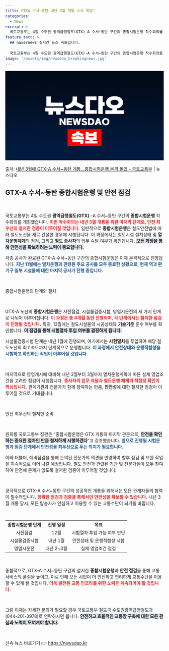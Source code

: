 ```yaml
---
title: GTXA 수서~동탄 내년 3월 개통 소식 폭발!
categories:
  - News
excerpt: >
  국토교통부는 4일 수도권 광역급행철도(GTX)-A 수서~동탄 구간의 종합시험운행 착수회의를 열어 내년 3월 …
feature_text: >
  ## navernews 실시간 뉴스 속보입니다.

  국토교통부는 4일 수도권 광역급행철도(GTX)-A 수서~동탄 구간의 종합시험운행 착수회의를 열어 내년 3월 …
image: '/assets/img/newsdao_breakingnews.jpg'
---
```


![뉴스다오 속보](/assets/img/newsdao_breakingnews.jpg)

<p>출처: <a href="https://newsdao.kr/2716" rel="dofollow">내년 3월에 GTX-A 수서~동탄 개통…종합시험운행 본격 돌입 - 국토교통부</a> | 뉴스다오</p>

<h2 data-ke-size="size26">GTX-A 수서~동탄 종합시험운행 및 안전 점검</h2>

<p data-ke-size="size16">&nbsp;</p>

국토교통부는 4일 수도권 **광역급행철도(GTX)** -A 수서~동탄 구간의 **종합시험운행** 착수회의를 개최했습니다. <b><span style="color: #ee2323;">이번 착수회의는 내년 3월 개통을 위한 마지막 단계로, 안전 최우선의 철저한 검증이 이루어질 것입니다.</span></b> 일반적으로 **종합시험운행**은 철도안전법에 따라 철도노선을 새로 건설한 경우에 시행됩니다. 이 과정에서는 철도시설 설치상태 및 **열차운행체계**의 점검, 그리고 **철도 종사자**의 업무 숙달 여부가 확인됩니다. <b><span style="background-color: #21538527;">모든 과정을 통해 안전성을 확보하려는 노력이 중요합니다.</span></b>

각종 공사가 완료된 GTX-A 수서~동탄 구간의 종합시험운행은 이제 본격적으로 진행됩니다. <b><span style="color: #1a5490;">지난 11월에는 열차운행과 관련된 주요 공사를 모두 종료한 상황으로, 현재 역과 환기구 일부 시설물에 대한 마지막 공사가 진행 중입니다.</span></b>

<p data-ke-size="size16">&nbsp;</p>

종합시험운행의 단계와 절차

<p data-ke-size="size16">&nbsp;</p>

GTX-A 노선의 **종합시험운행**은 사전점검, 시설물검증시험, 영업시운전의 세 가지 단계로 나뉘어 이루어집니다. <b><span style="color: #ee2323;">이 과정은 총 4개월 동안 진행되며, 각 단계에서는 철저한 점검이 진행될 것입니다.</span></b> 특히, 12월에는 철도시설물의 시공상태와 **기술기준** 준수 여부를 확인합니다.  <b><span style="background-color: #21538527;">이 점검을 통해 시험열차 투입 여부를 결정하게 됩니다.</span></b>

시설물검증시험 단계는 내년 1월에 진행되며, 여기에서는 <b>시험열차</b>를 투입하여 해당 철도노선의 최고속도까지 단계적으로 운행합니다. <b><span style="color: #1a5490;">이 과정에서 안전상태와 운행적합성을 시험하고 확인하는 작업이 이루어질 것입니다.</span></b>

<p data-ke-size="size16">&nbsp;</p>

마지막으로 영업개시에 대비해 내년 2월부터 3월까지 열차운행계획에 따른 실제 영업조건을 고려한 점검이 시행됩니다. <b><span style="color: #ee2323;">종사자의 업무 숙달과 철도운행 체계의 적정성 확인이 핵심입니다.</span></b> 관계기관과 전문가가 함께 참여하는 만큼, **안전성**에 대한 철저한 점검이 이루어질 것으로 기대됩니다.

<p data-ke-size="size16">&nbsp;</p>

안전 최우선의 철저한 준비

<p data-ke-size="size16">&nbsp;</p>

원희룡 국토교통부 장관은 “종합시험운행은 GTX 개통의 마지막 관문으로, <b><span style="background-color: #21538527;">안전을 확인하는 중요한 절차인 만큼 철저하게 시행하겠다</span></b>”고 강조했습니다. <b><span style="color: #1a5490;">앞으로 진행될 시험운행과 점검 단계에서 안전성을 최우선으로 두는 의지가 필요합니다.</span></b> 

이와 더불어, 예비점검을 통해 논의된 전문가의 의견을 반영하여 향후 점검 및 보완 작업을 지속적으로 이어 나갈 예정입니다. 철도 안전과 관련된 기관 및 전문가들이 모두 참여하여 안전에 문제가 없도록 철저한 검증이 이루어질 것입니다.

<p data-ke-size="size16">&nbsp;</p>

궁극적으로 GTX-A 수서~동탄 구간의 성공적인 개통을 위해서는 모든 관계자들의 협력이 필수적입니다. <b><span style="color: #ee2323;">정확한 점검과 검증을 통해서만 안전성을 확보할 수 있습니다.</span></b> 내년 3월 개통 당시, 모든 탑승자가 안심하고 이용할 수 있는 교통수단이 되기를 바랍니다.

<p data-ke-size="size16">&nbsp;</p>

<table style="width: 100%; border-collapse: collapse;">
    <tr>
        <td style="text-align: center; height: 17px;"><b>종합시험운행 단계</b></td>
        <td style="text-align: center; height: 17px;"><b>진행 일정</b></td>
        <td style="text-align: center; height: 17px;"><b>목표</b></td>
    </tr>
    <tr>
        <td style="text-align: center; height: 17px;">사전점검</td>
        <td style="text-align: center; height: 17px;">12월</td>
        <td style="text-align: center; height: 17px;">시험열차 투입 가능 여부 판단</td>
    </tr>
    <tr>
        <td style="text-align: center; height: 17px;">시설물검증시험</td>
        <td style="text-align: center; height: 17px;">내년 1월</td>
        <td style="text-align: center; height: 17px;">안전상태 및 운행적합성 시험</td>
    </tr>
    <tr>
        <td style="text-align: center; height: 17px;">영업시운전</td>
        <td style="text-align: center; height: 17px;">내년 2~3월</td>
        <td style="text-align: center; height: 17px;">실제 영업조건 점검</td>
    </tr>
</table>

<p data-ke-size="size16">&nbsp;</p>

종합적으로, GTX-A 수서~동탄 구간의 철저한 **종합시험운행**과 **안전 점검**을 통해 교통서비스의 품질을 높이고, 이로 인해 모든 시민이 더 안전하고 편리하게 교통수단을 이용할 수 있게 될 것입니다. <b><span style="color: #ee2323;">더욱 발전된 교통 인프라를 위한 노력은 계속되어야 할 것입니다.</span></b> 

<p data-ke-size="size16">&nbsp;</p>

그럼 이제는 자세한 문의가 필요할 경우 국토교통부 철도국 수도권광역급행철도과(044-201-3978)로 연락하시면 됩니다. <b><span style="background-color: #21538527;">안전하고 효율적인 교통망 구축에 대한 모든 관심과 노력이 모여져야 합니다.</span></b> 

<p data-ke-size="size16">&nbsp;</p> 

신속 뉴스 바로가기 👉 <a href="https://newsdao.kr" rel="dofollow">https://newsdao.kr</a>


